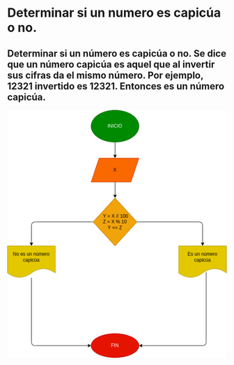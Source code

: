 # Determinar si un numero es capicúa o no.
## Determinar si un número es capicúa o no. Se dice que un número capicúa es aquel que al invertir sus cifras da el mismo número. Por ejemplo, 12321  invertido es 12321. Entonces es un número capicúa.

![Diagrama de flujo](diagrama.png "Diagrama de flujo")